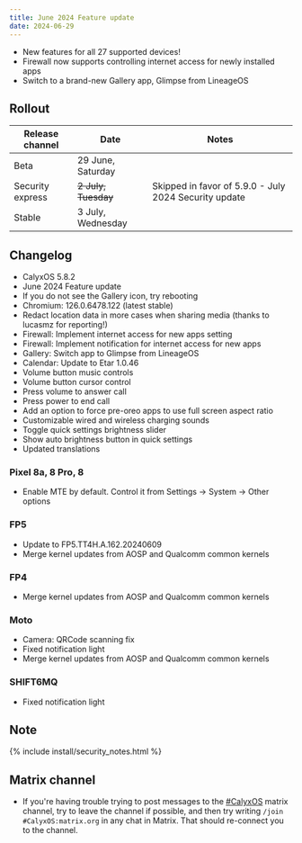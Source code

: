 ```yaml
---
title: June 2024 Feature update
date: 2024-06-29
---
```


* New features for all 27 supported devices!
* Firewall now supports controlling internet access for newly installed apps
* Switch to a brand-new Gallery app, Glimpse from LineageOS

## Rollout

| Release channel  | Date   | Notes |
| ---------------- | ------ | ------ |
| Beta | 29 June, Saturday | |
| Security express | ~~2 July, Tuesday~~ | Skipped in favor of 5.9.0 - July 2024 Security update |
| Stable | 3 July, Wednesday | |

## Changelog
* CalyxOS 5.8.2
* June 2024 Feature update
* If you do not see the Gallery icon, try rebooting
* Chromium: 126.0.6478.122 (latest stable)
* Redact location data in more cases when sharing media (thanks to lucasmz for reporting!)
* Firewall: Implement internet access for new apps setting
* Firewall: Implement notification for internet access for new apps
* Gallery: Switch app to Glimpse from LineageOS
* Calendar: Update to Etar 1.0.46
* Volume button music controls
* Volume button cursor control
* Press volume to answer call
* Press power to end call
* Add an option to force pre-oreo apps to use full screen aspect ratio
* Customizable wired and wireless charging sounds
* Toggle quick settings brightness slider
* Show auto brightness button in quick settings
* Updated translations

### Pixel 8a, 8 Pro, 8
* Enable MTE by default. Control it from Settings -> System -> Other options

### FP5
* Update to FP5.TT4H.A.162.20240609
* Merge kernel updates from AOSP and Qualcomm common kernels

### FP4
* Merge kernel updates from AOSP and Qualcomm common kernels

### Moto
* Camera: QRCode scanning fix
* Fixed notification light
* Merge kernel updates from AOSP and Qualcomm common kernels

### SHIFT6MQ
* Fixed notification light

## Note

{% include install/security_notes.html %}

## Matrix channel

* If you're having trouble trying to post messages to the [#CalyxOS](https://matrix.to/#/#CalyxOS:matrix.org) matrix channel, try to leave the channel if possible, and then try writing `/join #CalyxOS:matrix.org` in any chat in Matrix. That should re-connect you to the channel.

